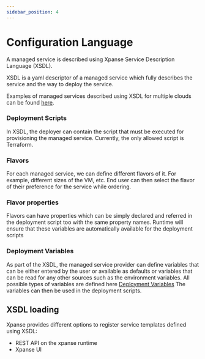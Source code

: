 ```yaml
---
sidebar_position: 4
---
```


# Configuration Language

A managed service is described using Xpanse Service Description Language
(XSDL).

XSDL is a yaml descriptor of a managed service which fully describes the service and the way to deploy the service.

Examples of managed services described using XSDL for multiple clouds can be found [here](https://github.com/eclipse-xpanse/xpanse/tree/main/samples).

### Deployment Scripts

In XSDL, the deployer can contain the script that must be executed for provisioning the managed service.
Currently, the only allowed script is Terraform.

### Flavors

For each managed service, we can define different flavors of it. For example, different sizes of the VM, etc. End user
can then select the flavor of their preference for the service while ordering.

### Flavor properties

Flavors can have properties which can be simply declared and referred in the deployment script too with the same
property names. Runtime will ensure that these variables are automatically available for the deployment scripts

### Deployment Variables

As part of the XSDL, the managed service provider can define variables that can be either entered by the user or
available as defaults or variables that can be read for any other sources such as the environment variables. All possible types of variables are defined
here [Deployment Variables](https://github.com/eclipse-xpanse/xpanse/blob/main/modules/models/src/main/java/org/eclipse/xpanse/modules/models/service/register/DeployVariable.java)
The variables can then be used in the deployment scripts.

## XSDL loading

Xpanse provides different options to register service templates defined using XSDL:

-   REST API on the xpanse runtime
-   Xpanse UI
